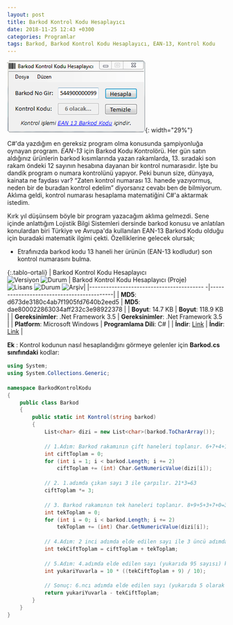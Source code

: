 ```yaml
---
layout: post
title: Barkod Kontrol Kodu Hesaplayıcı
date: 2018-11-25 12:43 +0300
categories: Programlar
tags: Barkod, Barkod Kontrol Kodu Hesaplayıcı, EAN-13, Kontrol Kodu
---
```

![iban-kontrol](/images/programlar/barkod-kontrol-kodu-hesaplayici.png){: width="29%"}

C#'da yazdığım en gereksiz program olma konusunda şampiyonluğa oynayan program. *EAN-13* için Barkod Kodu Kontrolörü. Her gün satın aldığınız ürünlerin barkod kısımlarında yazan rakamlarda, 13. sıradaki son rakam öndeki 12 sayının hesabına dayanan bir kontrol numarasıdır. İşte bu dandik program o numara kontrolünü yapıyor. Peki bunun size, dünyaya, kainata ne faydası var? “Zaten kontrol numarası 13. hanede yazıyormuş, neden bir de buradan kontrol edelim” diyorsanız cevabı ben de bilmiyorum. Aklıma geldi, kontrol numarası hesaplama matematiğini C#'a aktarmak istedim.

Kırk yıl düşünsem böyle bir program yazacağım aklıma gelmezdi. Sene içinde anlattığım Lojistik Bilgi Sistemleri dersinde barkod konusu ve anlatılan konulardan biri Türkiye ve Avrupa'da kullanılan EAN-13 Barkod Kodu olduğu için buradaki matematik ilgimi çekti. Özelliklerine gelecek olursak;

- Etrafınızda barkod kodu 13 haneli her ürünün (EAN-13 kodludur) son kontrol numarasını bulma.

{:.tablo-ortali}
| Barkod Kontrol Kodu Hesaplayıcı <br>![Versiyon](https://img.shields.io/badge/Versiyon-1.01-blueviolet.svg?style=flat) ![Durum](https://img.shields.io/badge/Durum-Çalışıyor-success.svg?style=flat) | Barkod Kontrol Kodu Hesaplayıcı (Proje)<br>![Lisans](https://img.shields.io/badge/Lisans-MIT-blue.svg?style=flat) ![Durum](https://img.shields.io/badge/Proje-Sonlandırıldı-lightgray.svg?style=flat) ![Arşiv](https://img.shields.io/badge/Arşiv-orange.svg?style=flat)|
|----------------------------------------- -|-------------------------------------------|
| **MD5**: d673de3180c4ab7f1905fd7640b2eed5 | **MD5**: dae800022863034aff232c3e98922378 | 
| **Boyut**: 14.7 KB                       | **Boyut**: 118.9 KB                         |
| **Gereksinimler**: .Net Framework 3.5     | **Gereksinimler**: .Net Framework 3.5     |
| **Platform**: Microsoft Windows           | **Programlama Dili**: C#                  |
| **İndir**: [Link](http://www.umutd.com/programlar1/barkod-kontrol-kodu.zip)         | **İndir**: [Link](http://www.umutd.com/programlar1/barkod-kontrol-kodu-proje.zip)                      |

**Ek** : Kontrol kodunun nasıl hesaplandığını görmeye gelenler için **Barkod.cs sınıfındaki** kodlar:

```csharp
using System;
using System.Collections.Generic;
 
namespace BarkodKontrolKodu
{
    public class Barkod
    {
        public static int Kontrol(string barkod)
        {
            List<char> dizi = new List<char>(barkod.ToCharArray());
 
            // 1.Adım: Barkod rakamının çift haneleri toplanır. 6+7+4+1+0+3=21
            int ciftToplam = 0;
            for (int i = 1; i < barkod.Length; i += 2)
                ciftToplam += (int) Char.GetNumericValue(dizi[i]);
 
            // 2. 1.adımda çıkan sayı 3 ile çarpılır. 21*3=63
            ciftToplam *= 3;
 
            // 3. Barkod rakamının tek haneleri toplanır. 8+9+5+3+7+0=32
            int tekToplam = 0;
            for (int i = 0; i < barkod.Length; i += 2)
                tekToplam += (int) Char.GetNumericValue(dizi[i]);
 
            // 4.Adım: 2 inci adımda elde edilen sayı ile 3 üncü adımda elde edilen sayı toplanır. 63+32=95
            int tekCiftToplam = ciftToplam + tekToplam;
 
            // 5.Adım: 4.adımda elde edilen sayı (yukarıda 95 sayısı) kendisinden büyük 10 u katı olan 100 den çıkartılır.100-95=5
            int yukariYuvarla = 10 * ((tekCiftToplam + 9) / 10);
            
            // Sonuç: 6.ncı adımda elde edilen sayı (yukarıda 5 olarak elde edilmiş) kontrol basamağı (Check Digit) rakamıdır
            return yukariYuvarla - tekCiftToplam;
        }
    }
}
```